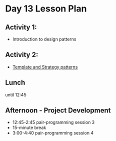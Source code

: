 # Day 13 Lesson Plan

## Activity 1:

- Introduction to design patterns

## Activity 2:

- [Template and Strategy patterns](../activities/activity13-2StrategyTemplate.md)

## Lunch

until 12:45

## Afternoon - Project Development

- 12:45-2:45 pair-programming session 3
- 15-minute break
- 3:00-4:40 pair-programming session 4

